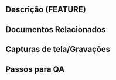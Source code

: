 ## Descrição (FEATURE)
<!--
Por favor, não deixe isso em branco
Este PR [adiciona/remove/corrige/substitui] a [funcionalidade/bug/etc].
-->
## Documentos Relacionados
<!-- Adicione os documentos relacionados ao PR -->
## Capturas de tela/Gravações
<!-- Mudanças visuais exigem capturas de tela -->
## Passos para QA
<!-- 
Forneça alguns passos para o revisor testar sua alteração. Se você escreveu testes, pode mencioná-los aqui.
1. Clique em um link
2. Faça essa ação
3. Valide se você vê a ação funcionando
-->